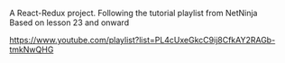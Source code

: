 
A React-Redux project.  Following the tutorial playlist from NetNinja<br>
Based on lesson 23 and onward

https://www.youtube.com/playlist?list=PL4cUxeGkcC9ij8CfkAY2RAGb-tmkNwQHG
